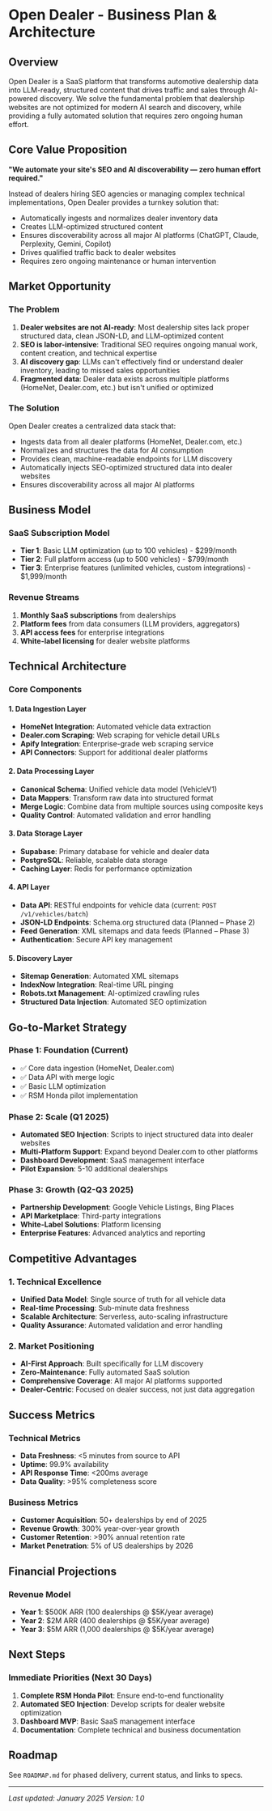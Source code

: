 # Open Dealer - Business Plan & Architecture

## Overview

Open Dealer is a SaaS platform that transforms automotive dealership data into LLM-ready, structured content that drives traffic and sales through AI-powered discovery. We solve the fundamental problem that dealership websites are not optimized for modern AI search and discovery, while providing a fully automated solution that requires zero ongoing human effort.

## Core Value Proposition

**"We automate your site's SEO and AI discoverability — zero human effort required."**

Instead of dealers hiring SEO agencies or managing complex technical implementations, Open Dealer provides a turnkey solution that:
- Automatically ingests and normalizes dealer inventory data
- Creates LLM-optimized structured content
- Ensures discoverability across all major AI platforms (ChatGPT, Claude, Perplexity, Gemini, Copilot)
- Drives qualified traffic back to dealer websites
- Requires zero ongoing maintenance or human intervention

## Market Opportunity

### The Problem
1. **Dealer websites are not AI-ready**: Most dealership sites lack proper structured data, clean JSON-LD, and LLM-optimized content
2. **SEO is labor-intensive**: Traditional SEO requires ongoing manual work, content creation, and technical expertise
3. **AI discovery gap**: LLMs can't effectively find or understand dealer inventory, leading to missed sales opportunities
4. **Fragmented data**: Dealer data exists across multiple platforms (HomeNet, Dealer.com, etc.) but isn't unified or optimized

### The Solution
Open Dealer creates a centralized data stack that:
- Ingests data from all dealer platforms (HomeNet, Dealer.com, etc.)
- Normalizes and structures the data for AI consumption
- Provides clean, machine-readable endpoints for LLM discovery
- Automatically injects SEO-optimized structured data into dealer websites
- Ensures discoverability across all major AI platforms

## Business Model

### SaaS Subscription Model
- **Tier 1**: Basic LLM optimization (up to 100 vehicles) - $299/month
- **Tier 2**: Full platform access (up to 500 vehicles) - $799/month
- **Tier 3**: Enterprise features (unlimited vehicles, custom integrations) - $1,999/month

### Revenue Streams
1. **Monthly SaaS subscriptions** from dealerships
2. **Platform fees** from data consumers (LLM providers, aggregators)
3. **API access fees** for enterprise integrations
4. **White-label licensing** for dealer website platforms

## Technical Architecture

### Core Components

#### 1. Data Ingestion Layer
- **HomeNet Integration**: Automated vehicle data extraction
- **Dealer.com Scraping**: Web scraping for vehicle detail URLs
- **Apify Integration**: Enterprise-grade web scraping service
- **API Connectors**: Support for additional dealer platforms

#### 2. Data Processing Layer
- **Canonical Schema**: Unified vehicle data model (VehicleV1)
- **Data Mappers**: Transform raw data into structured format
- **Merge Logic**: Combine data from multiple sources using composite keys
- **Quality Control**: Automated validation and error handling

#### 3. Data Storage Layer
- **Supabase**: Primary database for vehicle and dealer data
- **PostgreSQL**: Reliable, scalable data storage
- **Caching Layer**: Redis for performance optimization

#### 4. API Layer
- **Data API**: RESTful endpoints for vehicle data (current: `POST /v1/vehicles/batch`)
- **JSON-LD Endpoints**: Schema.org structured data (Planned – Phase 2)
- **Feed Generation**: XML sitemaps and data feeds (Planned – Phase 3)
- **Authentication**: Secure API key management

#### 5. Discovery Layer
- **Sitemap Generation**: Automated XML sitemaps
- **IndexNow Integration**: Real-time URL pinging
- **Robots.txt Management**: AI-optimized crawling rules
- **Structured Data Injection**: Automated SEO optimization

## Go-to-Market Strategy

### Phase 1: Foundation (Current)
- ✅ Core data ingestion (HomeNet, Dealer.com)
- ✅ Data API with merge logic
- ✅ Basic LLM optimization
- ✅ RSM Honda pilot implementation

### Phase 2: Scale (Q1 2025)
- **Automated SEO Injection**: Scripts to inject structured data into dealer websites
- **Multi-Platform Support**: Expand beyond Dealer.com to other platforms
- **Dashboard Development**: SaaS management interface
- **Pilot Expansion**: 5-10 additional dealerships

### Phase 3: Growth (Q2-Q3 2025)
- **Partnership Development**: Google Vehicle Listings, Bing Places
- **API Marketplace**: Third-party integrations
- **White-Label Solutions**: Platform licensing
- **Enterprise Features**: Advanced analytics and reporting

## Competitive Advantages

### 1. Technical Excellence
- **Unified Data Model**: Single source of truth for all vehicle data
- **Real-time Processing**: Sub-minute data freshness
- **Scalable Architecture**: Serverless, auto-scaling infrastructure
- **Quality Assurance**: Automated validation and error handling

### 2. Market Positioning
- **AI-First Approach**: Built specifically for LLM discovery
- **Zero-Maintenance**: Fully automated SaaS solution
- **Comprehensive Coverage**: All major AI platforms supported
- **Dealer-Centric**: Focused on dealer success, not just data aggregation

## Success Metrics

### Technical Metrics
- **Data Freshness**: <5 minutes from source to API
- **Uptime**: 99.9% availability
- **API Response Time**: <200ms average
- **Data Quality**: >95% completeness score

### Business Metrics
- **Customer Acquisition**: 50+ dealerships by end of 2025
- **Revenue Growth**: 300% year-over-year growth
- **Customer Retention**: >90% annual retention rate
- **Market Penetration**: 5% of US dealerships by 2026

## Financial Projections

### Revenue Model
- **Year 1**: $500K ARR (100 dealerships @ $5K/year average)
- **Year 2**: $2M ARR (400 dealerships @ $5K/year average)
- **Year 3**: $5M ARR (1,000 dealerships @ $5K/year average)

## Next Steps

### Immediate Priorities (Next 30 Days)
1. **Complete RSM Honda Pilot**: Ensure end-to-end functionality
2. **Automated SEO Injection**: Develop scripts for dealer website optimization
3. **Dashboard MVP**: Basic SaaS management interface
4. **Documentation**: Complete technical and business documentation

## Roadmap

See `ROADMAP.md` for phased delivery, current status, and links to specs.

---

*Last updated: January 2025*
*Version: 1.0*
